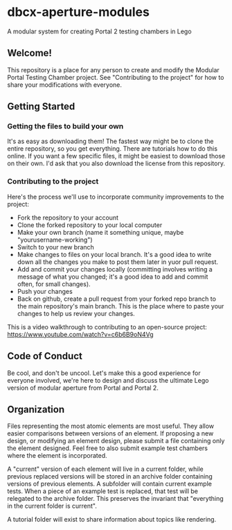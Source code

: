 # dbcx-aperture-modules
A modular system for creating Portal 2 testing chambers in Lego

## Welcome!
This repository is a place for any person to create and modify the Modular Portal Testing Chamber project. See "Contributing to the project" for how to share your modifications with everyone.

## Getting Started

### Getting the files to build your own
It's as easy as downloading them! The fastest way might be to clone the entire repository, so you get everything. There are tutorials how to do this online. If you want a few specific files, it might be easiest to download those on their own. I'd ask that you also download the license from this repository. 

### Contributing to the project
Here's the process we'll use to incorporate community improvements to the project:
* Fork the repository to your account
* Clone the forked repository to your local computer
* Make your own branch (name it something unique, maybe "yourusername-working")
* Switch to your new branch
* Make changes to files on your local branch. It's a good idea to write down all the changes you make to post them later in yuor pull request.
* Add and commit your changes locally (committing involves writing a message of what you changed; it's a good idea to add and commit often, for small changes).
* Push your changes 
* Back on github, create a pull request from your forked repo branch to the main repository's main branch. This is the place where to paste your changes to help us review your changes.

This is a video walkthrough to contributing to an open-source project: https://www.youtube.com/watch?v=c6b6B9oN4Vg 

## Code of Conduct
Be cool, and don't be uncool. Let's make this a good experience for everyone involved, we're here to design and discuss the ultimate Lego version of modular aperture from Portal and Portal 2. 

## Organization
Files representing the most atomic elements are most useful. They allow easier comparisons between versions of an element. If proposing a new design, or modifying an element design, please submit a file containing only the element designed. Feel free to also submit example test chambers where the element is incorporated.

A "current" version of each element will live in a current folder, while previous replaced versions will be stored in an archive folder containing versions of previous elements. A subfolder will contain current example tests. When a piece of an example test is replaced, that test will be relegated to the archive folder. This preserves the invariant that "everything in the current folder is current".

A tutorial folder will exist to share information about topics like rendering.

